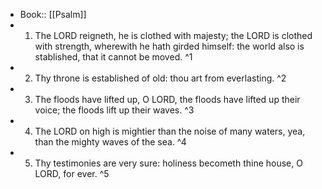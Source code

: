 - Book:: [[Psalm]]
- 1. The LORD reigneth, he is clothed with majesty; the LORD is clothed with strength, wherewith he hath girded himself: the world also is stablished, that it cannot be moved. ^1
- 2. Thy throne is established of old: thou art from everlasting. ^2
- 3. The floods have lifted up, O LORD, the floods have lifted up their voice; the floods lift up their waves. ^3
- 4. The LORD on high is mightier than the noise of many waters, yea, than the mighty waves of the sea. ^4
- 5. Thy testimonies are very sure: holiness becometh thine house, O LORD, for ever. ^5
